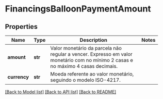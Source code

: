 # FinancingsBalloonPaymentAmount

## Properties
Name | Type | Description | Notes
------------ | ------------- | ------------- | -------------
**amount** | **str** | Valor monetário da parcela não regular a vencer. Expresso em valor monetário com no mínimo 2 casas e no máximo 4 casas decimais. | 
**currency** | **str** | Moeda referente ao valor monetário, seguindo o modelo ISO-4217. | 

[[Back to Model list]](../README.md#documentation-for-models) [[Back to API list]](../README.md#documentation-for-api-endpoints) [[Back to README]](../README.md)

